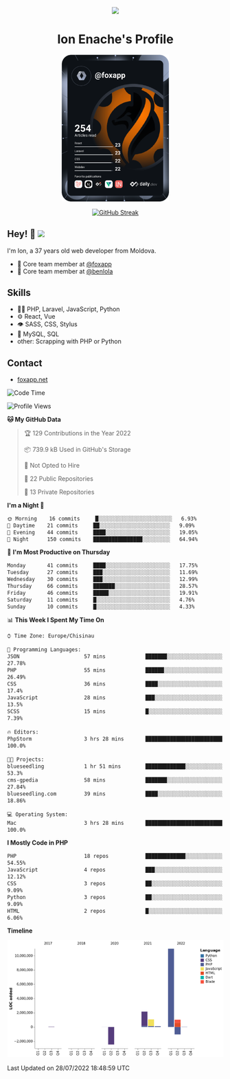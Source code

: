 <div id="header" align="center">
  <img src="https://media.giphy.com/media/M9gbBd9nbDrOTu1Mqx/giphy.gif" width="100"/>
	<h1>Ion Enache's Profile</h1>
</div>
<div align="center">
	<a href="https://app.daily.dev/foxapp"><img src="https://github.com/foxapp/foxapp/blob/master/devcard.svg" width="250" alt="Ion Enache's Dev Card"/></a>
</div>


<div align="center">
	
[![GitHub Streak](http://github-readme-streak-stats.herokuapp.com?user=foxapp&hide_border=true&date_format=M%20j%5B%2C%20Y%5D)](https://git.io/streak-stats)
	
</div>


## Hey! 👋 <img src="https://media.giphy.com/media/hvRJCLFzcasrR4ia7z/giphy.gif" width="30px"/>
I'm Ion, a 37 years old web developer from Moldova.


- 👥 Core team member at [@foxapp](https://github.com/foxapp)
- 👥 Core team member at [@benlola](https://github.com/benlola)

## Skills
- 👨‍💻 PHP, Laravel, JavaScript, Python
- ⚙️ React, Vue
- 👁️ SASS, CSS, Stylus
- 💽 MySQL, SQL
- other: Scrapping with PHP or Python

## Contact
- [foxapp.net](https://www.foxapp.net)

<!--START_SECTION:waka-->
![Code Time](http://img.shields.io/badge/Code%20Time-823%20hrs%2058%20mins-blue)

![Profile Views](http://img.shields.io/badge/Profile%20Views-0-blue)

**🐱 My GitHub Data** 

> 🏆 129 Contributions in the Year 2022
 > 
> 📦 739.9 kB Used in GitHub's Storage 
 > 
> 🚫 Not Opted to Hire
 > 
> 📜 22 Public Repositories 
 > 
> 🔑 13 Private Repositories  
 > 
**I'm a Night 🦉** 

```text
🌞 Morning    16 commits     █░░░░░░░░░░░░░░░░░░░░░░░░   6.93% 
🌆 Daytime    21 commits     ██░░░░░░░░░░░░░░░░░░░░░░░   9.09% 
🌃 Evening    44 commits     ████░░░░░░░░░░░░░░░░░░░░░   19.05% 
🌙 Night      150 commits    ████████████████░░░░░░░░░   64.94%

```
📅 **I'm Most Productive on Thursday** 

```text
Monday       41 commits     ████░░░░░░░░░░░░░░░░░░░░░   17.75% 
Tuesday      27 commits     ███░░░░░░░░░░░░░░░░░░░░░░   11.69% 
Wednesday    30 commits     ███░░░░░░░░░░░░░░░░░░░░░░   12.99% 
Thursday     66 commits     ███████░░░░░░░░░░░░░░░░░░   28.57% 
Friday       46 commits     █████░░░░░░░░░░░░░░░░░░░░   19.91% 
Saturday     11 commits     █░░░░░░░░░░░░░░░░░░░░░░░░   4.76% 
Sunday       10 commits     █░░░░░░░░░░░░░░░░░░░░░░░░   4.33%

```


📊 **This Week I Spent My Time On** 

```text
⌚︎ Time Zone: Europe/Chisinau

💬 Programming Languages: 
JSON                     57 mins             ███████░░░░░░░░░░░░░░░░░░   27.78% 
PHP                      55 mins             ██████░░░░░░░░░░░░░░░░░░░   26.49% 
CSS                      36 mins             ████░░░░░░░░░░░░░░░░░░░░░   17.4% 
JavaScript               28 mins             ███░░░░░░░░░░░░░░░░░░░░░░   13.5% 
SCSS                     15 mins             █░░░░░░░░░░░░░░░░░░░░░░░░   7.39%

🔥 Editors: 
PhpStorm                 3 hrs 28 mins       █████████████████████████   100.0%

🐱‍💻 Projects: 
blueseedling             1 hr 51 mins        █████████████░░░░░░░░░░░░   53.3% 
cms-gpedia               58 mins             ███████░░░░░░░░░░░░░░░░░░   27.84% 
blueseedling.com         39 mins             ████░░░░░░░░░░░░░░░░░░░░░   18.86%

💻 Operating System: 
Mac                      3 hrs 28 mins       █████████████████████████   100.0%

```

**I Mostly Code in PHP** 

```text
PHP                      18 repos            █████████████░░░░░░░░░░░░   54.55% 
JavaScript               4 repos             ███░░░░░░░░░░░░░░░░░░░░░░   12.12% 
CSS                      3 repos             ██░░░░░░░░░░░░░░░░░░░░░░░   9.09% 
Python                   3 repos             ██░░░░░░░░░░░░░░░░░░░░░░░   9.09% 
HTML                     2 repos             █░░░░░░░░░░░░░░░░░░░░░░░░   6.06%

```


**Timeline**

![Chart not found](https://raw.githubusercontent.com/foxapp/foxapp/master/charts/bar_graph.png) 


 Last Updated on 28/07/2022 18:48:59 UTC
<!--END_SECTION:waka-->
